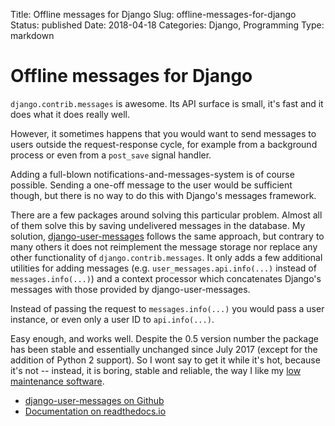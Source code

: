 Title: Offline messages for Django
Slug: offline-messages-for-django
Status: published
Date: 2018-04-18
Categories: Django, Programming
Type: markdown

# Offline messages for Django

`django.contrib.messages` is awesome. Its API surface is small, it's fast and it does what it does really well.

However, it sometimes happens that you would want to send messages to users outside the request-response cycle, for example from a background process or even from a `post_save` signal handler.

Adding a full-blown notifications-and-messages-system is of course possible. Sending a one-off message to the user would be sufficient though, but there is no way to do this with Django's messages framework.

There are a few packages around solving this particular problem. Almost all of them solve this by saving undelivered messages in the database. My solution, [django-user-messages](https://django-user-messages.readthedocs.io/) follows the same approach, but contrary to many others it does not reimplement the message storage nor replace any other functionality of `django.contrib.messages`. It only adds a few additional utilities for adding messages (e.g. `user_messages.api.info(...)` instead of `messages.info(...)`) and a context processor which concatenates Django's messages with those provided by django-user-messages.

Instead of passing the request to `messages.info(...)` you would pass a user instance, or even only a user ID to `api.info(...)`.

Easy enough, and works well. Despite the 0.5 version number the package has been stable and essentially unchanged since July 2017 (except for the addition of Python 2 support). So I wont say to get it while it's hot, because it's not -- instead, it is boring, stable and reliable, the way I like my [low maintenance software](https://406.ch/writing/low-maintenance-software/).

- [django-user-messages on Github](https://github.com/matthiask/django-user-messages/)
- [Documentation on readthedocs.io](https://django-user-messages.readthedocs.io/)
